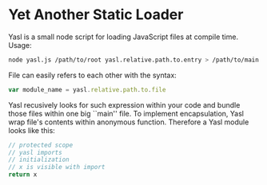 Yet Another Static Loader
=========================

Yasl is a small node script for loading JavaScript files at compile time.
Usage: 
```bash
node yasl.js /path/to/root yasl.relative.path.to.entry > /path/to/main.js
```
File can easily refers to each other with the syntax:
```javascript
var module_name = yasl.relative.path.to.file
```
Yasl recusively looks for such expression within your code and bundle those files within one big ``main'' file.
To implement encapsulation, Yasl wrap file's contents within anonymous function.
Therefore a Yasl module looks like this:
```javascript
// protected scope
// yasl imports
// initialization
// x is visible with import
return x
```
